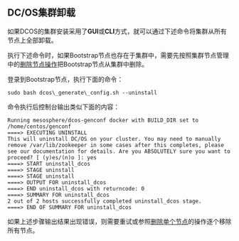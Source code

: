 ## DC\/OS集群卸载

如果DCOS的集群安装采用了**GUI**或**CLI**方式，就可以通过下述命令将集群从所有节点上全部卸载。

执行下述命令时，如果Bootstrap节点也存在于集群中，需要先按照集群节点管理中的[删除节点操作](/dcos-install-nodes-management.md)把Bootstrap节点从集群中删除。

登录到Bootstrap节点，执行下面的命令：

`sudo bash dcos\_generate\_config.sh --uninstall`

命令执行后控制台输出类似下面的内容：

```
Running mesosphere/dcos-genconf docker with BUILD_DIR set to /home/centos/genconf
====> EXECUTING UNINSTALL
This will uninstall DC/OS on your cluster. You may need to manually remove /var/lib/zookeeper in some cases after this completes, please see our documentation for details. Are you ABSOLUTELY sure you want to proceed? [ (y)es/(n)o ]: yes
====> START uninstall_dcos
====> STAGE uninstall
====> STAGE uninstall
====> OUTPUT FOR uninstall_dcos
====> END uninstall_dcos with returncode: 0
====> SUMMARY FOR uninstall_dcos
2 out of 2 hosts successfully completed uninstall_dcos stage.
====> END OF SUMMARY FOR uninstall_dcos
```

如果上述步骤输出结果出现错误，则需要重试或参照[删除单个节点](/dcos-install-nodes-management.md)的操作逐个移除所有节点。

